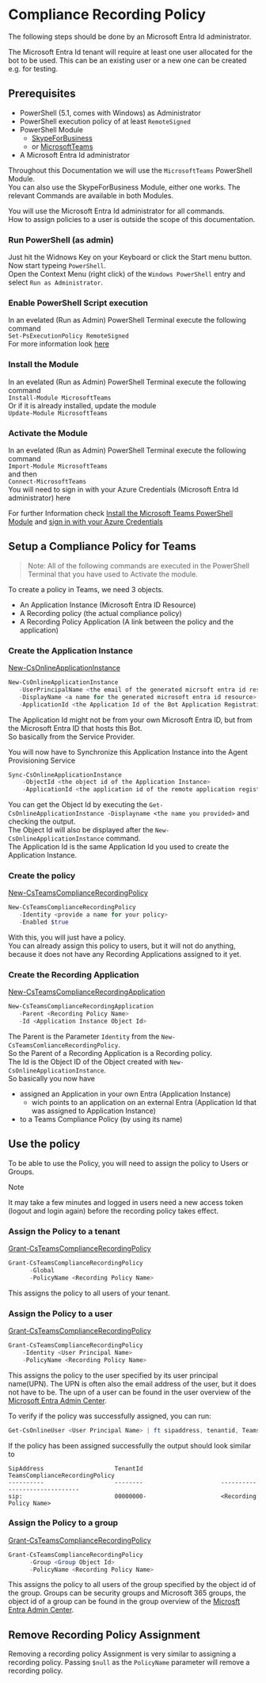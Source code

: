 # Compliance Recording Policy

The following steps should be done by an Microsoft Entra Id administrator.

The Microsoft Entra Id tenant will require at least one user allocated for the bot to be used.
This can be an existing user or a new one can be created e.g. for testing.

## Prerequisites

- PowerShell (5.1, comes with Windows) as Administrator
- PowerShell execution policy of at least `RemoteSigned`
- PowerShell Module
  - [SkypeForBusiness](https://learn.microsoft.com/en-us/powershell/module/skype/?view=skype-ps)
  - or [MicrosoftTeams](https://learn.microsoft.com/en-us/powershell/module/teams/?view=teams-ps)
- A Microsoft Entra Id administrator

Throughout this Documentation we will use the `MicrosoftTeams` PowerShell Module.  
You can also use the SkypeForBusiness Module, either one works.
The relevant Commands are available in both Modules.

You will use the Microsoft Entra Id administrator for all commands.  
How to assign policies to a user is outside the scope of this documentation.

### Run PowerShell (as admin)

Just hit the Widnows Key on your Keyboard or click the Start menu button.  
Now start typeing `PowerShell`.  
Open the Context Menu (right click) of the `Windows PowerShell` entry and select `Run as Administrator`.

### Enable PowerShell Script execution

In an evelated (Run as Admin) PowerShell Terminal execute the following command  
`Set-PsExecutionPolicy RemoteSigned`  
For more information look [here](https://learn.microsoft.com/en-us/powershell/module/microsoft.powershell.security/set-executionpolicy?view=powershell-5.1)

### Install the Module

In an evelated (Run as Admin) PowerShell Terminal execute the following command  
`Install-Module MicrosoftTeams`  
Or if it is already installed, update the module  
`Update-Module MicrosoftTeams`

### Activate the Module

In an evelated (Run as Admin) PowerShell Terminal execute the following command  
`Import-Module MicrosoftTeams`  
and then  
`Connect-MicrosoftTeams`  
You will need to sign in with your Azure Credentials (Microsoft Entra Id administrator) here

For further Information check [Install the Microsoft Teams PowerShell Module](https://learn.microsoft.com/en-us/microsoftteams/teams-powershell-install#installing-using-the-powershellgallery) and [sign in with your Azure Credentials](https://learn.microsoft.com/en-us/microsoftteams/teams-powershell-install#sign-in)

## Setup a Compliance Policy for Teams

>Note: All of the following commands are executed in the PowerShell Terminal that you have used to Activate the module.

To create a policy in Teams, we need 3 objects.

- An Application Instance (Microsoft Entra ID Resource)
- A Recording policy (the actual compliance policy)
- A Recording Policy Application (A link between the policy and the application)

### Create the Application Instance

[New-CsOnlineApplicationInstance](https://learn.microsoft.com/en-us/powershell/module/skype/new-csonlineapplicationinstance?view=skype-ps)

```powershell
New-CsOnlineApplicationInstance
   -UserPrincipalName <the email of the generated micrsoft entra id resource> `
   -DisplayName <a name for the generated microsoft entra id resource> `
   -ApplicationId <the Application Id of the Bot Application Registration>
```

The Application Id might not be from your own Microsoft Entra ID,
but from the Microsoft Entra ID that hosts this Bot.  
So basically from the Service Provider.

You will now have to Synchronize this Application Instance into the Agent Provisioning Service

```powershell
Sync-CsOnlineApplicationInstance
    -ObjectId <the object id of the Application Instance>
    -ApplicationId <the application id of the remote application registration>
```

You can get the Object Id by executing the `Get-CsOnlineApplicationInstance -Displayname <the name you provided>` and checking the output.  
The Object Id will also be displayed after the `New-CsOnlineApplicationInstance` command.  
The Application Id is the same Application Id you used to create the Application Instance.

### Create the policy

[New-CsTeamsComplianceRecordingPolicy](https://learn.microsoft.com/en-us/powershell/module/skype/new-csteamscompliancerecordingpolicy?view=skype-ps)

```powershell
New-CsTeamsComplianceRecordingPolicy
   -Identity <provide a name for your policy>
   -Enabled $true
```

With this, you will just have a policy.  
You can already assign this policy to users, but it will not do anything,
because it does not have any Recording Applications assigned to it yet.

### Create the Recording Application

[New-CsTeamsComplianceRecordingApplication](https://learn.microsoft.com/en-us/powershell/module/skype/new-csteamscompliancerecordingapplication?view=skype-ps)

```powershell
New-CsTeamsComplianceRecordingApplication
   -Parent <Recording Policy Name>
   -Id <Application Instance Object Id>
```

The Parent is the Parameter `Identity` from the `New-CsTeamsComlianceRecordingPolicy`.  
So the Parent of a Recording Application is a Recording policy.  
The Id is the Object ID of the Object created with `New-CsOnlineApplicationInstance`.  
So basically you now have

- assigned an Application in your own Entra (Application Instance)
  - wich points to an application on an external Entra (Application Id that was assigned to Application Instance)
- to a Teams Compliance Policy (by using its name)

## Use the policy

To be able to use the Policy, you will need to assign the policy to Users or Groups.

> [!NOTE]  
> It may take a few minutes and logged in users need a new access token (logout and login again) before the recording policy takes effect.

### Assign the Policy to a tenant

[Grant-CsTeamsComplianceRecordingPolicy](https://learn.microsoft.com/en-us/powershell/module/teams/grant-csteamscompliancerecordingpolicy?view=teams-ps)

``` powershell
Grant-CsTeamsComplianceRecordingPolicy 
      -Global 
      -PolicyName <Recording Policy Name>
```

This assigns the policy to all users of your tenant.

### Assign the Policy to a user

[Grant-CsTeamsComplianceRecordingPolicy](https://learn.microsoft.com/en-us/powershell/module/teams/grant-csteamscompliancerecordingpolicy?view=teams-ps)

``` powershell
Grant-CsTeamsComplianceRecordingPolicy 
    -Identity <User Principal Name> 
    -PolicyName <Recording Policy Name>
```

This assigns the policy to the user specified by its user principal name(UPN).
The UPN is often also the email address of the user, but it does not have to be.
The upn of a user can be found in the user overview of the [Microsoft Entra Admin Center](https://entra.microsoft.com).

To verify if the policy was successfully assigned, you can run:

``` powershell
Get-CsOnlineUser <User Principal Name> | ft sipaddress, tenantid, TeamsComplianceRecordingPolicy
```

If the policy has been assigned successfully the output should look similar to

``` text
SipAddress                    TenantId                      TeamsComplianceRecordingPolicy
----------                    --------                      ------------------------------
sip:                          00000000-                     <Recording Policy Name>
```

### Assign the Policy to a group

[Grant-CsTeamsComplianceRecordingPolicy](https://learn.microsoft.com/en-us/powershell/module/teams/grant-csteamscompliancerecordingpolicy?view=teams-ps)

``` powershell
Grant-CsTeamsComplianceRecordingPolicy
      -Group <Group Object Id>
      -PolicyName <Recording Policy Name>
```

This assigns the policy to all users of the group specified by the object id of the group.
Groups can be security groups and Microsoft 365 groups,
the object id of a group can be found in the group overview of the [Microsft Entra Admin Center](https://entra.microsoft.com).

## Remove Recording Policy Assignment

Removing a recording policy Assignment is very similar to assigning a recording policy.
Passing `$null` as the `PolicyName` parameter will remove a recording policy.
